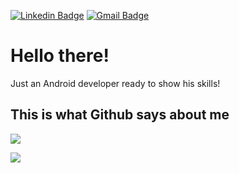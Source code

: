 [![Linkedin Badge](https://img.shields.io/badge/-LinkedIn-blue?style=flat&logo=Linkedin&logoColor=white&link=https://www.linkedin.com/in/rebeccamanzi/)](https://www.linkedin.com/in/guilherme-butzen-kunz-026287202/)
[![Gmail Badge](https://img.shields.io/badge/-Gmail-c14438?style=flat&logo=Gmail&logoColor=white&link=mailto:rebeccamanzi@gmail.com)](mailto:guilhermebutzenkunz@gmail.com)

# Hello there!

Just an Android developer ready to show his skills!

## This is what Github says about me

![](https://github-readme-stats.vercel.app/api?username=guilherme-kunz&count_private=true&show_icons=true&theme=radical&hide_title=true)

![](https://github-readme-stats.vercel.app/api/top-langs/?username=guilherme-kunz&layout=compact&theme=radical)

